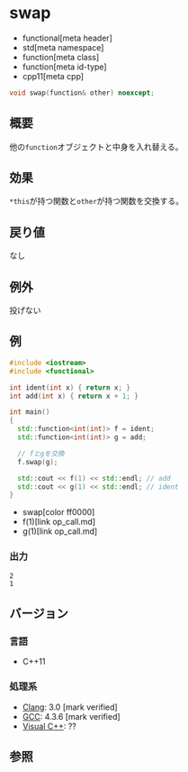 # swap
* functional[meta header]
* std[meta namespace]
* function[meta class]
* function[meta id-type]
* cpp11[meta cpp]

```cpp
void swap(function& other) noexcept;
```

## 概要
他の`function`オブジェクトと中身を入れ替える。


## 効果
`*this`が持つ関数と`other`が持つ関数を交換する。


## 戻り値
なし


## 例外
投げない


## 例
```cpp example
#include <iostream>
#include <functional>

int ident(int x) { return x; }
int add(int x) { return x + 1; }

int main()
{
  std::function<int(int)> f = ident;
  std::function<int(int)> g = add;

  // fとgを交換
  f.swap(g);

  std::cout << f(1) << std::endl; // add
  std::cout << g(1) << std::endl; // ident
}
```
* swap[color ff0000]
* f(1)[link op_call.md]
* g(1)[link op_call.md]

### 出力
```
2
1
```


## バージョン
### 言語
- C++11


### 処理系
- [Clang](/implementation.md#clang): 3.0 [mark verified]
- [GCC](/implementation.md#gcc): 4.3.6 [mark verified]
- [Visual C++](/implementation.md#visual_cpp): ??


## 参照

